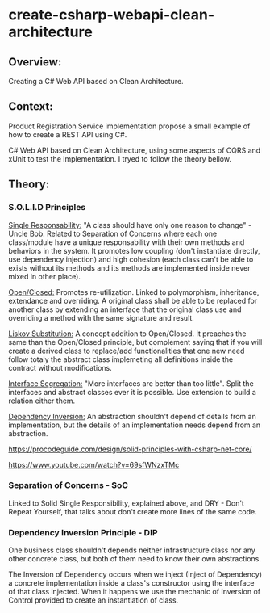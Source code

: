 # create-csharp-webapi-clean-architecture

## Overview:
Creating a C# Web API based on Clean Architecture.


## Context:

Product Registration Service implementation propose a small example of how to create a REST API using C#.

C# Web API based on Clean Architecture, using some aspects of CQRS and xUnit to test the implementation. I tryed to follow the theory bellow.


## Theory:

### S.O.L.I.D Principles

<ins>Single Responsability:</ins> "A class should have only one reason to change" - Uncle Bob. Related to Separation of Concerns where each one class/module have a unique responsability with their own methods and behaviors in the system. It promotes low coupling (don't instantiate directly, use dependency injection) and high cohesion (each class can't be able to exists without its methods and its methods are implemented inside never mixed in other place).

<ins>Open/Closed:</ins> Promotes re-utilization. Linked to polymorphism,  inheritance, extendance and overriding. A original class shall be able to be replaced for another class by extending an interface that the original class use and overriding a method with the same signature and result.

<ins>Liskov Substitution:</ins> A concept addition to Open/Closed. It preaches the same than the Open/Closed principle, but complement saying that if you will create a derived class to replace/add functionalities that one new need follow totaly the abstract class implemeting all definitions inside the contract without modifications.

<ins>Interface Segregation:</ins> "More interfaces are better than too little". Split the interfaces and abstract classes ever it is possible. Use extension to build a relation either them.

<ins>Dependency Inversion:</ins> An abstraction shouldn't depend of details from an implementation, but the details of an implementation needs depend from an abstraction.

https://procodeguide.com/design/solid-principles-with-csharp-net-core/

https://www.youtube.com/watch?v=69sfWNzxTMc


### Separation of Concerns - SoC

Linked to Solid Single Responsibility, explained above, and DRY - Don't Repeat Yourself, that talks about don't create more lines of the same code.

### Dependency Inversion Principle - DIP

One business class shouldn't depends neither infrastructure class nor any other concrete class, but both of them need to know their own abstractions.

The Inversion of Dependency occurs when we inject (Inject of Dependency) a concrete implementation inside a class's constructor using the interface of that class injected. When it happens we use the mechanic of Inversion of Control provided to create an instantiation of class.

